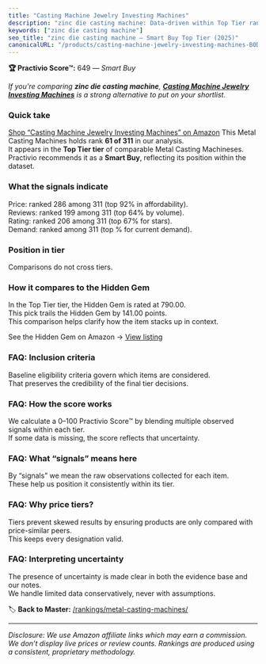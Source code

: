 ```yaml
---
title: "Casting Machine Jewelry Investing Machines"
description: "zinc die casting machine: Data-driven within Top Tier ranking using the Practivio Score™. Positioned by quality, value, demand, findability, momentum."
keywords: ["zinc die casting machine"]
seo_title: "zinc die casting machine — Smart Buy Top Tier (2025)"
canonicalURL: "/products/casting-machine-jewelry-investing-machines-B0DDWR7PBZ/"
---
```


**🏆 Practivio Score™:** 649 — _Smart Buy_


*If you're comparing **zinc die casting machine**, **[Casting Machine Jewelry Investing Machines](https://www.amazon.com/dp/B0DDWR7PBZ?tag=practivio-20)** is a strong alternative to put on your shortlist.*
### Quick take
[Shop “Casting Machine Jewelry Investing Machines” on Amazon](https://www.amazon.com/dp/B0DDWR7PBZ?tag=practivio-20)
This Metal Casting Machines holds rank **61 of 311** in our analysis.  
It appears in the **Top Tier tier** of comparable Metal Casting Machineses.  
Practivio recommends it as a **Smart Buy**, reflecting its position within the dataset.

### What the signals indicate
Price: ranked 286 among 311 (top 92% in affordability).  
Reviews: ranked 199 among 311 (top 64% by volume).  
Rating: ranked 206 among 311 (top 67% for stars).  
Demand: ranked  among 311 (top % for current demand).

### Position in tier
Comparisons do not cross tiers.

### How it compares to the Hidden Gem
In the Top Tier tier, the Hidden Gem is rated at 790.00.  
This pick trails the Hidden Gem by 141.00 points.  
This comparison helps clarify how the item stacks up in context.  

See the Hidden Gem on Amazon → [View listing](https://www.amazon.com/dp/B00ISCAOJ4?tag=practivio-20)

### FAQ: Inclusion criteria
Baseline eligibility criteria govern which items are considered.  
That preserves the credibility of the final tier decisions.

### FAQ: How the score works
We calculate a 0–100 Practivio Score™ by blending multiple observed signals within each tier.  
If some data is missing, the score reflects that uncertainty.

### FAQ: What “signals” means here
By “signals” we mean the raw observations collected for each item.  
These help us position it consistently within its tier.

### FAQ: Why price tiers?
Tiers prevent skewed results by ensuring products are only compared with price-similar peers.  
This keeps every designation valid.

### FAQ: Interpreting uncertainty
The presence of uncertainty is made clear in both the evidence base and our notes.  
We handle limited data conservatively, never with assumptions.


🏷️ **Back to Master:** [/rankings/metal-casting-machines/](/rankings/metal-casting-machines/)

---
_Disclosure: We use Amazon affiliate links which may earn a commission. We don’t display live prices or review counts. Rankings are produced using a consistent, proprietary methodology._
